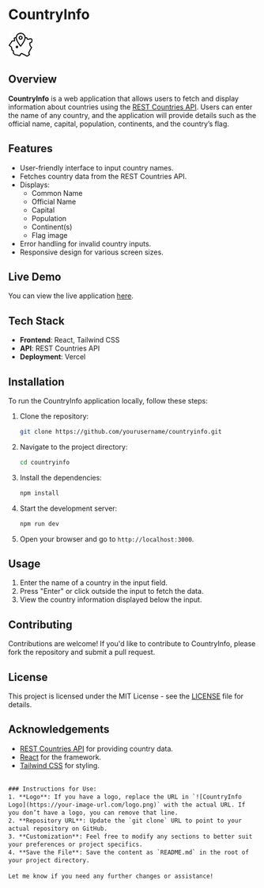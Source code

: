 
# CountryInfo

![CountryInfo Logo](./app/favicon.ico) <!-- Optional: Replace with an actual logo if you have one -->

## Overview

**CountryInfo** is a web application that allows users to fetch and display information about countries using the [REST Countries API](https://restcountries.com/). Users can enter the name of any country, and the application will provide details such as the official name, capital, population, continents, and the country’s flag.

## Features

- User-friendly interface to input country names.
- Fetches country data from the REST Countries API.
- Displays:
  - Common Name
  - Official Name
  - Capital
  - Population
  - Continent(s)
  - Flag image
- Error handling for invalid country inputs.
- Responsive design for various screen sizes.

## Live Demo

You can view the live application [here](https://countryinfo-murex.vercel.app/).

## Tech Stack

- **Frontend**: React, Tailwind CSS
- **API**: REST Countries API
- **Deployment**: Vercel

## Installation

To run the CountryInfo application locally, follow these steps:

1. Clone the repository:

   ```bash
   git clone https://github.com/yourusername/countryinfo.git
   ```

2. Navigate to the project directory:

   ```bash
   cd countryinfo
   ```

3. Install the dependencies:

   ```bash
   npm install
   ```

4. Start the development server:

   ```bash
   npm run dev
   ```

5. Open your browser and go to `http://localhost:3000`.

## Usage

1. Enter the name of a country in the input field.
2. Press "Enter" or click outside the input to fetch the data.
3. View the country information displayed below the input.

## Contributing

Contributions are welcome! If you'd like to contribute to CountryInfo, please fork the repository and submit a pull request.

## License

This project is licensed under the MIT License - see the [LICENSE](LICENSE) file for details.

## Acknowledgements

- [REST Countries API](https://restcountries.com/) for providing country data.
- [React](https://reactjs.org/) for the framework.
- [Tailwind CSS](https://tailwindcss.com/) for styling.
```

### Instructions for Use:
1. **Logo**: If you have a logo, replace the URL in `![CountryInfo Logo](https://your-image-url.com/logo.png)` with the actual URL. If you don’t have a logo, you can remove that line.
2. **Repository URL**: Update the `git clone` URL to point to your actual repository on GitHub.
3. **Customization**: Feel free to modify any sections to better suit your preferences or project specifics.
4. **Save the File**: Save the content as `README.md` in the root of your project directory.

Let me know if you need any further changes or assistance!